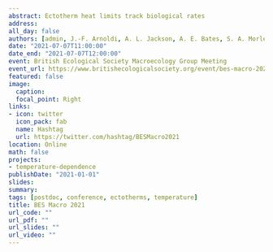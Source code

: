 ```yaml
---
abstract: Ectotherm heat limits track biological rates
address:
all_day: false
authors: [admin, J.-F. Arnoldi, A. L. Jackson, A. E. Bates, S. A. Morley, J. A. Smith & N. L. Payne]
date: "2021-07-07T11:00:00"
date_end: "2021-07-07T12:00:00"
event: British Ecological Society Macroecology Group Meeting
event_url: https://www.britishecologicalsociety.org/event/bes-macro-2021/
featured: false
image: 
  caption: 
  focal_point: Right
links:
- icon: twitter
  icon_pack: fab
  name: Hashtag
  url: https://twitter.com/hashtag/BESMacro2021
location: Online
math: false
projects:
- temperature-dependence
publishDate: "2021-01-01"
slides: 
summary: 
tags: [postdoc, conference, ectotherms, temperature]
title: BES Macro 2021
url_code: ""
url_pdf: ""
url_slides: ""
url_video: ""
---
```

